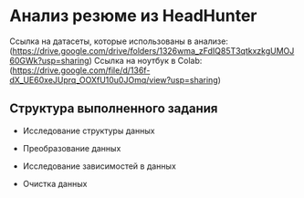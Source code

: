 # Анализ резюме из HeadHunter 

Ссылка на датасеты, которые использованы в анализе: (https://drive.google.com/drive/folders/1326wma_zFdIQ85T3qtkxzkgUMOJ60GWk?usp=sharing)
Ссылка на ноутбук в Colab: (https://drive.google.com/file/d/136f-dX_UE60xeJUprq_OOXfU10u0JOmq/view?usp=sharing)

## Структура выполненного задания

* Исследование структуры данных

* Преобразование данных

* Исследование зависимостей в данных

* Очистка данных